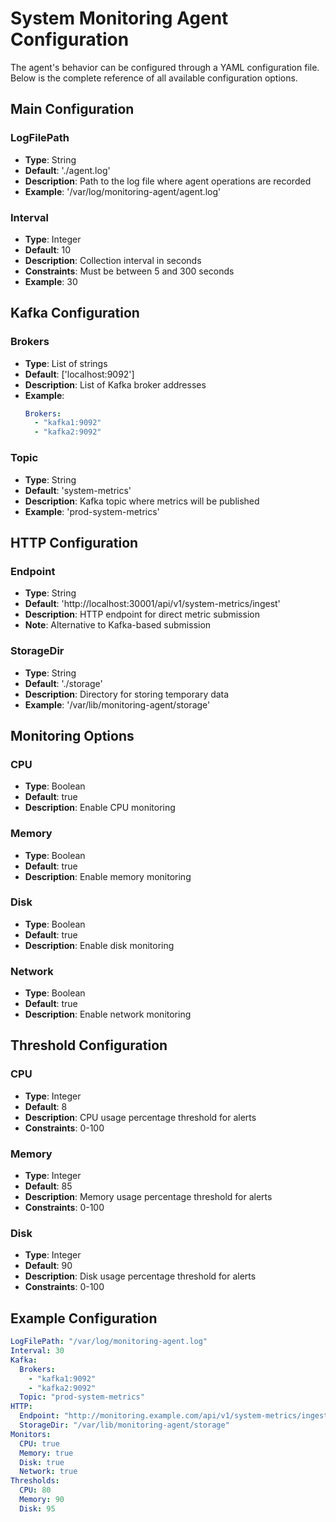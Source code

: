 # System Monitoring Agent Configuration

The agent's behavior can be configured through a YAML configuration file. Below is the complete reference of all available configuration options.

## Main Configuration

### LogFilePath

- **Type**: String
- **Default**: './agent.log'
- **Description**: Path to the log file where agent operations are recorded
- **Example**: '/var/log/monitoring-agent/agent.log'

### Interval

- **Type**: Integer
- **Default**: 10
- **Description**: Collection interval in seconds
- **Constraints**: Must be between 5 and 300 seconds
- **Example**: 30

## Kafka Configuration

### Brokers

- **Type**: List of strings
- **Default**: ['localhost:9092']
- **Description**: List of Kafka broker addresses
- **Example**:
  ```yaml
  Brokers:
    - "kafka1:9092"
    - "kafka2:9092"
  ```

### Topic

- **Type**: String
- **Default**: 'system-metrics'
- **Description**: Kafka topic where metrics will be published
- **Example**: 'prod-system-metrics'

## HTTP Configuration

### Endpoint

- **Type**: String
- **Default**: 'http://localhost:30001/api/v1/system-metrics/ingest'
- **Description**: HTTP endpoint for direct metric submission
- **Note**: Alternative to Kafka-based submission

### StorageDir

- **Type**: String
- **Default**: './storage'
- **Description**: Directory for storing temporary data
- **Example**: '/var/lib/monitoring-agent/storage'

## Monitoring Options

### CPU

- **Type**: Boolean
- **Default**: true
- **Description**: Enable CPU monitoring

### Memory

- **Type**: Boolean
- **Default**: true
- **Description**: Enable memory monitoring

### Disk

- **Type**: Boolean
- **Default**: true
- **Description**: Enable disk monitoring

### Network

- **Type**: Boolean
- **Default**: true
- **Description**: Enable network monitoring

## Threshold Configuration

### CPU

- **Type**: Integer
- **Default**: 8
- **Description**: CPU usage percentage threshold for alerts
- **Constraints**: 0-100

### Memory

- **Type**: Integer
- **Default**: 85
- **Description**: Memory usage percentage threshold for alerts
- **Constraints**: 0-100

### Disk

- **Type**: Integer
- **Default**: 90
- **Description**: Disk usage percentage threshold for alerts
- **Constraints**: 0-100

## Example Configuration

```yaml
LogFilePath: "/var/log/monitoring-agent.log"
Interval: 30
Kafka:
  Brokers:
    - "kafka1:9092"
    - "kafka2:9092"
  Topic: "prod-system-metrics"
HTTP:
  Endpoint: "http://monitoring.example.com/api/v1/system-metrics/ingest"
  StorageDir: "/var/lib/monitoring-agent/storage"
Monitors:
  CPU: true
  Memory: true
  Disk: true
  Network: true
Thresholds:
  CPU: 80
  Memory: 90
  Disk: 95
```
